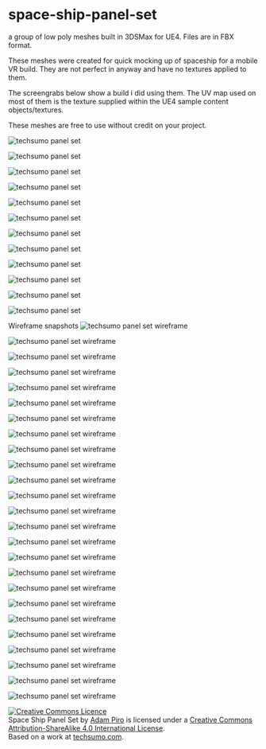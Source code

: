# space-ship-panel-set
a group of low poly meshes built in 3DSMax for UE4. Files are in FBX format.

These meshes were created for quick mocking up of spaceship for a mobile VR build. They are not perfect in anyway and have no textures applied to them.

The screengrabs below show a build i did using them. The UV map used on most of them is the texture supplied within the UE4 sample content objects/textures.

These meshes are free to use without credit on your project.



![techsumo panel set](https://i.imgur.com/5yQaCQJ.jpg "techsumo panel set")

![techsumo panel set](https://i.imgur.com/VMPbXtE.jpg "techsumo panel set")

![techsumo panel set](https://i.imgur.com/pulfvxj.jpg "techsumo panel set")

![techsumo panel set](https://i.imgur.com/aj8xFbt.jpg "techsumo panel set")

![techsumo panel set](https://i.imgur.com/wJOJM6Z.jpg "techsumo panel set")

![techsumo panel set](https://i.imgur.com/RC6x9v7.jpg "techsumo panel set")

![techsumo panel set](https://i.imgur.com/XAteRMC.jpg "techsumo panel set")

![techsumo panel set](https://i.imgur.com/hS4KZdK.jpg "techsumo panel set")

![techsumo panel set](https://i.imgur.com/Pr5g2BQ.jpg "techsumo panel set")

![techsumo panel set](https://i.imgur.com/CexlvUp.jpg "techsumo panel set")

![techsumo panel set](https://i.imgur.com/Q1usggK.jpg "techsumo panel set")

![techsumo panel set](https://i.imgur.com/vIRthSJ.jpg "techsumo panel set")

Wireframe snapshots
![techsumo panel set wireframe](https://i.imgur.com/qLUmOhP.jpg "techsumo panel set")

![techsumo panel set wireframe](https://i.imgur.com/Ltv1Y9c.jpg "techsumo panel set")

![techsumo panel set wireframe](https://i.imgur.com/sN3yRuq.jpg "techsumo panel set")

![techsumo panel set wireframe](https://i.imgur.com/FI9KZZf.jpg "techsumo panel set")

![techsumo panel set wireframe](https://i.imgur.com/0uohfnc.jpg "techsumo panel set")

![techsumo panel set wireframe](https://i.imgur.com/WaUfDO1.jpg "techsumo panel set")

![techsumo panel set wireframe](https://i.imgur.com/5V63vAv.jpg "techsumo panel set")

![techsumo panel set wireframe](https://i.imgur.com/dTxCE4D.jpg "techsumo panel set")

![techsumo panel set wireframe](https://i.imgur.com/mygaQzw.jpg "techsumo panel set")

![techsumo panel set wireframe](https://i.imgur.com/RwVyQzg.jpg "techsumo panel set")

![techsumo panel set wireframe](https://i.imgur.com/kejmRG8.jpg "techsumo panel set")

![techsumo panel set wireframe](https://i.imgur.com/1Ip8Do2.jpg "techsumo panel set")

![techsumo panel set wireframe](https://i.imgur.com/JfoJyz2.jpg "techsumo panel set")

![techsumo panel set wireframe](https://i.imgur.com/RdmYQvH.jpg "techsumo panel set")

![techsumo panel set wireframe](https://i.imgur.com/KygESPD.jpg "techsumo panel set")

![techsumo panel set wireframe](https://i.imgur.com/G64WB9L.jpg "techsumo panel set")

![techsumo panel set wireframe](https://i.imgur.com/9pnvuim.jpg "techsumo panel set")

![techsumo panel set wireframe](https://i.imgur.com/9Piqc2i.jpg "techsumo panel set")

![techsumo panel set wireframe](https://i.imgur.com/rEwTXci.jpg "techsumo panel set")

![techsumo panel set wireframe](https://i.imgur.com/1bgeEON.jpg "techsumo panel set")

![techsumo panel set wireframe](https://i.imgur.com/NjxH6sL.jpg "techsumo panel set")

![techsumo panel set wireframe](https://i.imgur.com/pWiDJk6.jpg "techsumo panel set")

![techsumo panel set wireframe](https://i.imgur.com/uo8orxX.jpg "techsumo panel set")

![techsumo panel set wireframe](https://i.imgur.com/ABdXvmO.jpg "techsumo panel set")

![techsumo panel set wireframe](https://i.imgur.com/dVdqh84.jpg "techsumo panel set")

<a rel="license" href="http://creativecommons.org/licenses/by-sa/4.0/"><img alt="Creative Commons Licence" style="border-width:0" src="https://i.creativecommons.org/l/by-sa/4.0/88x31.png" /></a><br /><span xmlns:dct="http://purl.org/dc/terms/" href="http://purl.org/dc/dcmitype/StillImage" property="dct:title" rel="dct:type">Space Ship Panel Set</span> by <a xmlns:cc="http://creativecommons.org/ns#" href="techsumo.com" property="cc:attributionName" rel="cc:attributionURL">Adam Piro</a> is licensed under a <a rel="license" href="http://creativecommons.org/licenses/by-sa/4.0/">Creative Commons Attribution-ShareAlike 4.0 International License</a>.<br />Based on a work at <a xmlns:dct="http://purl.org/dc/terms/" href="techsumo.com" rel="dct:source">techsumo.com</a>.
